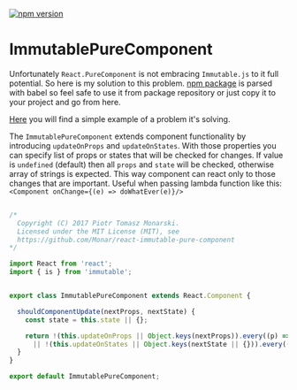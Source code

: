 [![npm version](https://badge.fury.io/js/react-immutable-pure-component.svg)](https://badge.fury.io/js/react-immutable-pure-component)

# ImmutablePureComponent

Unfortunately `React.PureComponent` is not embracing `Immutable.js` to it full potential. So here is my solution to this problem.
[npm package](https://www.npmjs.com/package/react-immutable-pure-component) is
parsed with babel so feel safe to use it from package repository or just copy
it to your project and go from here.

[Here](https://monar.github.io/react-immutable-pure-component/) you will find a simple example of a problem it's solving.

The `ImmutablePureComponent` extends component functionality by introducing
`updateOnProps` and `updateOnStates`. With those properties you can specify
list of props or states that will be checked for changes. If value is
`undefined` (default) then all `props` and `state` will be checked, otherwise
array of strings is expected. This way component can react only to those
changes that are important. Useful when passing lambda function like this:
`<Component onChange={(e) => doWhatEver(e)}/> `

```js

/*
  Copyright (C) 2017 Piotr Tomasz Monarski.
  Licensed under the MIT License (MIT), see
  https://github.com/Monar/react-immutable-pure-component
*/

import React from 'react';
import { is } from 'immutable';


export class ImmutablePureComponent extends React.Component {

  shouldComponentUpdate(nextProps, nextState) {
    const state = this.state || {};

    return !(this.updateOnProps || Object.keys(nextProps)).every((p) => is(nextProps[p], this.props[p]))
      || !(this.updateOnStates || Object.keys(nextState || {})).every((s) => is(nextState[s], state[s]));
  }
}

export default ImmutablePureComponent;
```


